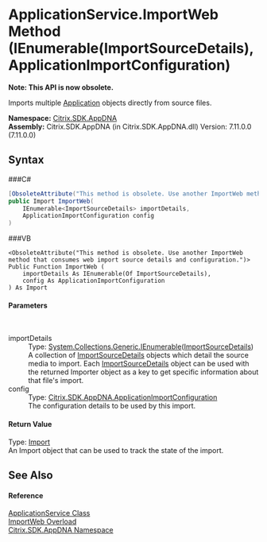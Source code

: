 # ApplicationService.ImportWeb Method (IEnumerable(ImportSourceDetails), ApplicationImportConfiguration)
 

**Note: This API is now obsolete.**

Imports multiple <a href="T_Citrix_SDK_AppDNA_Application">Application</a> objects directly from source files.

**Namespace:**&nbsp;<a href="N_Citrix_SDK_AppDNA">Citrix.SDK.AppDNA</a><br />**Assembly:**&nbsp;Citrix.SDK.AppDNA (in Citrix.SDK.AppDNA.dll) Version: 7.11.0.0 (7.11.0.0)

## Syntax

###C#
```csharp
[ObsoleteAttribute("This method is obsolete. Use another ImportWeb method that consumes web import source details and configuration.")]
public Import ImportWeb(
	IEnumerable<ImportSourceDetails> importDetails,
	ApplicationImportConfiguration config
)
```

###VB
```vbnet
<ObsoleteAttribute("This method is obsolete. Use another ImportWeb method that consumes web import source details and configuration.")>
Public Function ImportWeb ( 
	importDetails As IEnumerable(Of ImportSourceDetails),
	config As ApplicationImportConfiguration
) As Import
```


#### Parameters
&nbsp;<dl><dt>importDetails</dt><dd>Type: <a href="http://msdn2.microsoft.com/en-us/library/9eekhta0" target="_blank">System.Collections.Generic.IEnumerable</a>(<a href="T_Citrix_SDK_AppDNA_ImportSourceDetails">ImportSourceDetails</a>)<br />A collection of <a href="T_Citrix_SDK_AppDNA_ImportSourceDetails">ImportSourceDetails</a> objects which detail the source media to import. Each <a href="T_Citrix_SDK_AppDNA_ImportSourceDetails">ImportSourceDetails</a> object can be used with the returned Importer object as a key to get specific information about that file's import.</dd><dt>config</dt><dd>Type: <a href="T_Citrix_SDK_AppDNA_ApplicationImportConfiguration">Citrix.SDK.AppDNA.ApplicationImportConfiguration</a><br />The configuration details to be used by this import.</dd></dl>

#### Return Value
Type: <a href="T_Citrix_SDK_AppDNA_Import">Import</a><br />An Import object that can be used to track the state of the import.

## See Also


#### Reference
<a href="T_Citrix_SDK_AppDNA_ApplicationService">ApplicationService Class</a><br /><a href="Overload_Citrix_SDK_AppDNA_ApplicationService_ImportWeb">ImportWeb Overload</a><br /><a href="N_Citrix_SDK_AppDNA">Citrix.SDK.AppDNA Namespace</a><br />